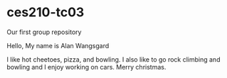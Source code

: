 # ces210-tc03
Our first group repository

Hello, My name is Alan Wangsgard

I like hot cheetoes, pizza, and bowling.
I also like to go rock climbing and bowling
and I enjoy working on cars.
Merry christmas.